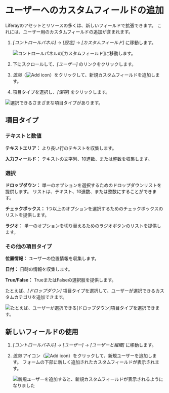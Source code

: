 # ユーザーへのカスタムフィールドの追加

Liferayのアセットとリソースの多くは、新しいフィールドで拡張できます。 これには、ユーザー用のカスタムフィールドの追加が含まれます。

1.  *[コントロールパネル]* → *[設定]* → *[カスタムフィールド]* に移動します。

    ![コントロールパネルの[カスタムフィールド]に移動します。](./adding-custom-fields-to-users/images/01.png)

2.  下にスクロールして、*[ユーザー]* のリンクをクリックします。

3.  *追加*（![Add icon](../../images/icon-add.png)）をクリックして、新規カスタムフィールドを追加します。

4.  項目タイプを選択し、*[保存]* をクリックします。

![選択できるさまざまな項目タイプがあります。](./adding-custom-fields-to-users/images/02.png)

## 項目タイプ

### テキストと数値

**テキストエリア：** より長い行のテキストを収集します。

**入力フィールド：** テキストの文字列、10進数、または整数を収集します。

### 選択

**ドロップダウン：** 単一のオプションを選択するためのドロップダウンリストを提供します。 リストは、テキスト、10進数、または整数にすることができます。

**チェックボックス：** 1つ以上のオプションを選択するためのチェックボックスのリストを提供します。

**ラジオ：** 単一のオプションを切り替えるためのラジオボタンのリストを提供します。

### その他の項目タイプ

**位置情報：** ユーザーの位置情報を収集します。

**日付：** 日時の情報を収集します。

**True/False：** TrueまたはFalseの選択肢を提供します。

たとえば、*[ドロップダウン]* 項目タイプを選択して、ユーザーが選択できるカスタムカテゴリを追加できます。

![たとえば、ユーザーが選択できる[ドロップダウン]項目タイプを選択できます。](./adding-custom-fields-to-users/images/03.png)

## 新しいフィールドの使用

1.  *[コントロールパネル]* → *[ユーザー]* → *[ユーザーと組織]* に移動します。

2.  *追加* アイコン（![Add icon](../../images/icon-add.png)）をクリックして、新規ユーザーを追加します。 フォームの下部に新しく追加されたカスタムフィールドが表示されます。

    ![新規ユーザーを追加すると、新規カスタムフィールドが表示されるようになりました](./adding-custom-fields-to-users/images/04.png)
